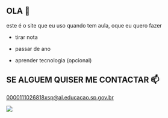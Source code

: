 ## OLA 🤡

este é o site que eu uso quando tem aula, oque eu quero fazer

 - tirar nota
 
 - passar de ano
 
 - aprender tecnologia (opcional)


## SE ALGUEM QUISER ME CONTACTAR 📫

0000111026818xsp@al.educacao.sp.gov.br


![](https://media1.tenor.com/m/RlqJcv2pJAAAAAAC/steve-harvey-drinking-steve-harvey.gif)

